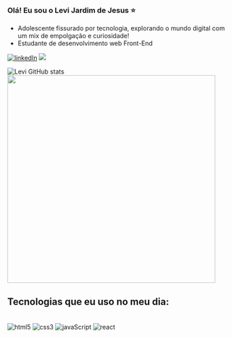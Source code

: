 ### Olá! Eu sou o Levi Jardim de Jesus ⭐
- Adolescente fissurado por tecnologia, explorando o mundo digital com um mix de empolgação e curiosidade!
- Estudante de desenvolvimento web Front-End

[![linkedIn](https://img.shields.io/badge/LinkedIn-0077B5?style=for-the-badge&logo=linkedin&logoColor=white)](https://www.linkedin.com/in/levi-jardim-de-jesus)
<a href = "mailto:levijardimdejesus5@gmail.com"> <img src="https://img.shields.io/badge/Gmail-D14836?style=for-the-badge&logo=gmail&logoColor=white" target="_blank"></a>

![Levi GitHub stats](https://github-readme-stats.vercel.app/api?username=LeviJJesus&show_icons=true&theme=radical)<br/>
<img width=470rem align="center"  src="https://github-readme-streak-stats.herokuapp.com?user=LeviJJesus&theme=radical&mode=weekly" />

## Tecnologias que eu uso no meu dia:

<div style="display: inline_block"><br/>
    <img align="center" alt="html5" src="https://img.shields.io/badge/HTML5-E34F26?style=for-the-badge&logo=html5&logoColor=white">
    <img align="center" alt="css3" src="https://img.shields.io/badge/CSS3-1572B6?style=for-the-badge&logo=css3&logoColor=white">
    <img align="center" alt="javaScript" src="https://img.shields.io/badge/JavaScript-F7DF1E?style=for-the-badge&logo=javascript&logoColor=black">
    <img align="center" alt="react" src="https://img.shields.io/badge/React-20232A?style=for-the-badge&logo=react&logoColor=61DAFB">
</div><br/>
